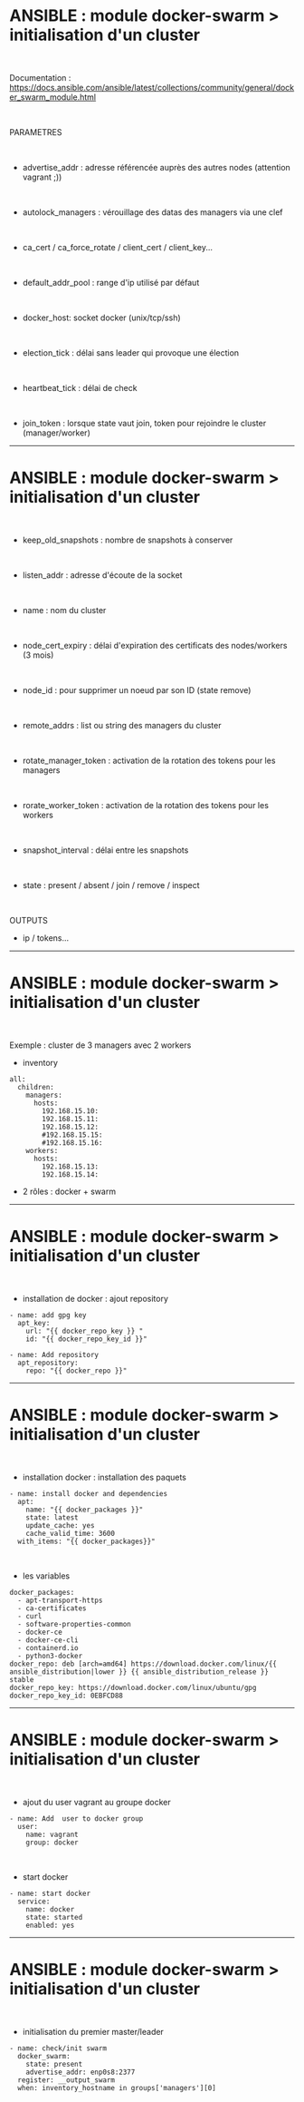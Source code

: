 

# ANSIBLE : module docker-swarm > initialisation d'un cluster

<br>

Documentation : https://docs.ansible.com/ansible/latest/collections/community/general/docker_swarm_module.html

<br>

PARAMETRES

<br>

* advertise_addr : adresse référencée auprès des autres nodes (attention vagrant ;))

<br>

* autolock_managers : vérouillage des datas des managers via une clef

<br>

* ca_cert / ca_force_rotate / client_cert / client_key...

<br>

* default_addr_pool : range d'ip utilisé par défaut

<br>

* docker_host: socket docker (unix/tcp/ssh)

<br>

* election_tick : délai sans leader qui provoque une élection

<br>

* heartbeat_tick : délai de check

<br>

* join_token : lorsque state vaut join, token pour rejoindre le cluster (manager/worker)

----------------------------------------------------------------------------------------

# ANSIBLE : module docker-swarm > initialisation d'un cluster


<br>

* keep_old_snapshots : nombre de snapshots à conserver

<br>

* listen_addr : adresse d'écoute de la socket

<br>

* name : nom du cluster

<br>

* node_cert_expiry  : délai d'expiration des certificats des nodes/workers (3 mois)

<br>

* node_id : pour supprimer un noeud par son ID (state remove)

<br>

* remote_addrs : list ou string des managers du cluster

<br>

* rotate_manager_token : activation de la rotation des tokens pour les managers

<br>

* rorate_worker_token : activation de la rotation des tokens pour les workers

<br>

* snapshot_interval : délai entre les snapshots

<br>

* state : present / absent / join / remove / inspect

<br>

OUTPUTS

* ip / tokens...

----------------------------------------------------------------------------------------

# ANSIBLE : module docker-swarm > initialisation d'un cluster


<br>

Exemple : cluster de 3 managers avec 2 workers

* inventory

```
all:
  children:
    managers:
      hosts:
        192.168.15.10:
        192.168.15.11:
        192.168.15.12:
        #192.168.15.15:
        #192.168.15.16:
    workers:
      hosts:
        192.168.15.13:
        192.168.15.14:
```

* 2 rôles : docker + swarm

----------------------------------------------------------------------------------------

# ANSIBLE : module docker-swarm > initialisation d'un cluster


<br>

* installation de docker : ajout repository

```
- name: add gpg key
  apt_key:
    url: "{{ docker_repo_key }} "
    id: "{{ docker_repo_key_id }}"
```

```
- name: Add repository
  apt_repository:
    repo: "{{ docker_repo }}"
```

----------------------------------------------------------------------------------------

# ANSIBLE : module docker-swarm > initialisation d'un cluster

<br>

* installation docker : installation des paquets

```
- name: install docker and dependencies
  apt:
    name: "{{ docker_packages }}"
    state: latest
    update_cache: yes
    cache_valid_time: 3600
  with_items: "{{ docker_packages}}"
```

<br>

* les variables

```
docker_packages:
  - apt-transport-https
  - ca-certificates
  - curl
  - software-properties-common
  - docker-ce 
  - docker-ce-cli
  - containerd.io
  - python3-docker
docker_repo: deb [arch=amd64] https://download.docker.com/linux/{{ ansible_distribution|lower }} {{ ansible_distribution_release }} stable
docker_repo_key: https://download.docker.com/linux/ubuntu/gpg
docker_repo_key_id: 0EBFCD88
```

----------------------------------------------------------------------------------------

# ANSIBLE : module docker-swarm > initialisation d'un cluster


<br>

* ajout du user vagrant au groupe docker

```
- name: Add  user to docker group
  user:
    name: vagrant
    group: docker
```

<br>

* start docker

```
- name: start docker
  service:
    name: docker
    state: started
    enabled: yes
```

----------------------------------------------------------------------------------------

# ANSIBLE : module docker-swarm > initialisation d'un cluster



<br>

* initialisation du premier master/leader

```
- name: check/init swarm
  docker_swarm:
    state: present
    advertise_addr: enp0s8:2377
  register: __output_swarm
  when: inventory_hostname in groups['managers'][0]
```
